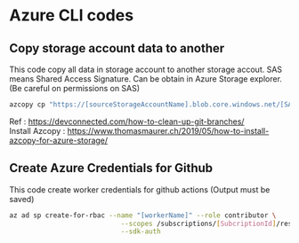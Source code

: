 # Azure CLI codes

## Copy storage account data to another 
This code copy all data in storage account to another storage accout. SAS means Shared Access Signature. Can be obtain in Azure Storage explorer. (Be careful on permissions on SAS) 
```bash
azcopy cp "https://[sourceStorageAccountName].blob.core.windows.net/[SAS]" "https://[targetStorageAccountName].blob.core.windows.net/[SAS]" --recursive
```
Ref : https://devconnected.com/how-to-clean-up-git-branches/  
Install Azcopy : https://www.thomasmaurer.ch/2019/05/how-to-install-azcopy-for-azure-storage/

## Create Azure Credentials for Github
This code create worker credentials for github actions (Output must be saved)
```bash
az ad sp create-for-rbac --name "[workerName]" --role contributor \
                            --scopes /subscriptions/[SubcriptionId]/resourceGroups/[ResourceGroupName] \
                            --sdk-auth
```
